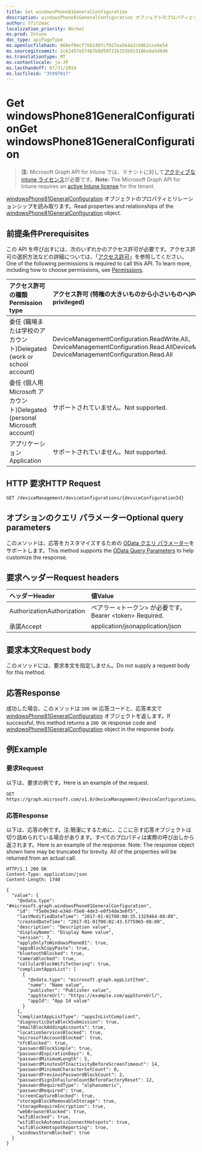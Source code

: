 ```yaml
---
title: Get windowsPhone81GeneralConfiguration
description: windowsPhone81GeneralConfiguration オブジェクトのプロパティとリレーションシップを読み取ります。
author: tfitzmac
localization_priority: Normal
ms.prod: Intune
doc_type: apiPageType
ms.openlocfilehash: 860ef04cf76b140fcf927ea564a2cb0b2cce6e54
ms.sourcegitcommit: 2c62457e57467b8d50f21b255b553106a9a5d8d6
ms.translationtype: MT
ms.contentlocale: ja-JP
ms.lasthandoff: 07/31/2019
ms.locfileid: "35997017"
---
```

# <a name="get-windowsphone81generalconfiguration"></a><span data-ttu-id="410af-103">Get windowsPhone81GeneralConfiguration</span><span class="sxs-lookup"><span data-stu-id="410af-103">Get windowsPhone81GeneralConfiguration</span></span>

> <span data-ttu-id="410af-104">**注:** Microsoft Graph API for Intune では、テナントに対して[アクティブな intune ライセンス](https://go.microsoft.com/fwlink/?linkid=839381)が必要です。</span><span class="sxs-lookup"><span data-stu-id="410af-104">**Note:** The Microsoft Graph API for Intune requires an [active Intune license](https://go.microsoft.com/fwlink/?linkid=839381) for the tenant.</span></span>

<span data-ttu-id="410af-105">[windowsPhone81GeneralConfiguration](../resources/intune-deviceconfig-windowsphone81generalconfiguration.md) オブジェクトのプロパティとリレーションシップを読み取ります。</span><span class="sxs-lookup"><span data-stu-id="410af-105">Read properties and relationships of the [windowsPhone81GeneralConfiguration](../resources/intune-deviceconfig-windowsphone81generalconfiguration.md) object.</span></span>

## <a name="prerequisites"></a><span data-ttu-id="410af-106">前提条件</span><span class="sxs-lookup"><span data-stu-id="410af-106">Prerequisites</span></span>
<span data-ttu-id="410af-p101">この API を呼び出すには、次のいずれかのアクセス許可が必要です。アクセス許可の選択方法などの詳細については、「[アクセス許可](/graph/permissions-reference)」を参照してください。</span><span class="sxs-lookup"><span data-stu-id="410af-p101">One of the following permissions is required to call this API. To learn more, including how to choose permissions, see [Permissions](/graph/permissions-reference).</span></span>

|<span data-ttu-id="410af-109">アクセス許可の種類</span><span class="sxs-lookup"><span data-stu-id="410af-109">Permission type</span></span>|<span data-ttu-id="410af-110">アクセス許可 (特権の大きいものから小さいものへ)</span><span class="sxs-lookup"><span data-stu-id="410af-110">Permissions (from most to least privileged)</span></span>|
|:---|:---|
|<span data-ttu-id="410af-111">委任 (職場または学校のアカウント)</span><span class="sxs-lookup"><span data-stu-id="410af-111">Delegated (work or school account)</span></span>|<span data-ttu-id="410af-112">DeviceManagementConfiguration.ReadWrite.All、DeviceManagementConfiguration.Read.All</span><span class="sxs-lookup"><span data-stu-id="410af-112">DeviceManagementConfiguration.ReadWrite.All, DeviceManagementConfiguration.Read.All</span></span>|
|<span data-ttu-id="410af-113">委任 (個人用 Microsoft アカウント)</span><span class="sxs-lookup"><span data-stu-id="410af-113">Delegated (personal Microsoft account)</span></span>|<span data-ttu-id="410af-114">サポートされていません。</span><span class="sxs-lookup"><span data-stu-id="410af-114">Not supported.</span></span>|
|<span data-ttu-id="410af-115">アプリケーション</span><span class="sxs-lookup"><span data-stu-id="410af-115">Application</span></span>|<span data-ttu-id="410af-116">サポートされていません。</span><span class="sxs-lookup"><span data-stu-id="410af-116">Not supported.</span></span>|

## <a name="http-request"></a><span data-ttu-id="410af-117">HTTP 要求</span><span class="sxs-lookup"><span data-stu-id="410af-117">HTTP Request</span></span>
<!-- {
  "blockType": "ignored"
}
-->
``` http
GET /deviceManagement/deviceConfigurations/{deviceConfigurationId}
```

## <a name="optional-query-parameters"></a><span data-ttu-id="410af-118">オプションのクエリ パラメーター</span><span class="sxs-lookup"><span data-stu-id="410af-118">Optional query parameters</span></span>
<span data-ttu-id="410af-119">このメソッドは、応答をカスタマイズするための [OData クエリ パラメーター](https://docs.microsoft.com/en-us/graph/query-parameters)をサポートします。</span><span class="sxs-lookup"><span data-stu-id="410af-119">This method supports the [OData Query Parameters](https://docs.microsoft.com/en-us/graph/query-parameters) to help customize the response.</span></span>

## <a name="request-headers"></a><span data-ttu-id="410af-120">要求ヘッダー</span><span class="sxs-lookup"><span data-stu-id="410af-120">Request headers</span></span>
|<span data-ttu-id="410af-121">ヘッダー</span><span class="sxs-lookup"><span data-stu-id="410af-121">Header</span></span>|<span data-ttu-id="410af-122">値</span><span class="sxs-lookup"><span data-stu-id="410af-122">Value</span></span>|
|:---|:---|
|<span data-ttu-id="410af-123">Authorization</span><span class="sxs-lookup"><span data-stu-id="410af-123">Authorization</span></span>|<span data-ttu-id="410af-124">ベアラー &lt;トークン&gt; が必要です。</span><span class="sxs-lookup"><span data-stu-id="410af-124">Bearer &lt;token&gt; Required.</span></span>|
|<span data-ttu-id="410af-125">承諾</span><span class="sxs-lookup"><span data-stu-id="410af-125">Accept</span></span>|<span data-ttu-id="410af-126">application/json</span><span class="sxs-lookup"><span data-stu-id="410af-126">application/json</span></span>|

## <a name="request-body"></a><span data-ttu-id="410af-127">要求本文</span><span class="sxs-lookup"><span data-stu-id="410af-127">Request body</span></span>
<span data-ttu-id="410af-128">このメソッドには、要求本文を指定しません。</span><span class="sxs-lookup"><span data-stu-id="410af-128">Do not supply a request body for this method.</span></span>

## <a name="response"></a><span data-ttu-id="410af-129">応答</span><span class="sxs-lookup"><span data-stu-id="410af-129">Response</span></span>
<span data-ttu-id="410af-130">成功した場合、このメソッドは `200 OK` 応答コードと、応答本文で [windowsPhone81GeneralConfiguration](../resources/intune-deviceconfig-windowsphone81generalconfiguration.md) オブジェクトを返します。</span><span class="sxs-lookup"><span data-stu-id="410af-130">If successful, this method returns a `200 OK` response code and [windowsPhone81GeneralConfiguration](../resources/intune-deviceconfig-windowsphone81generalconfiguration.md) object in the response body.</span></span>

## <a name="example"></a><span data-ttu-id="410af-131">例</span><span class="sxs-lookup"><span data-stu-id="410af-131">Example</span></span>

### <a name="request"></a><span data-ttu-id="410af-132">要求</span><span class="sxs-lookup"><span data-stu-id="410af-132">Request</span></span>
<span data-ttu-id="410af-133">以下は、要求の例です。</span><span class="sxs-lookup"><span data-stu-id="410af-133">Here is an example of the request.</span></span>
``` http
GET https://graph.microsoft.com/v1.0/deviceManagement/deviceConfigurations/{deviceConfigurationId}
```

### <a name="response"></a><span data-ttu-id="410af-134">応答</span><span class="sxs-lookup"><span data-stu-id="410af-134">Response</span></span>
<span data-ttu-id="410af-p102">以下は、応答の例です。注:簡潔にするために、ここに示す応答オブジェクトは切り詰められている場合があります。すべてのプロパティは実際の呼び出しから返されます。</span><span class="sxs-lookup"><span data-stu-id="410af-p102">Here is an example of the response. Note: The response object shown here may be truncated for brevity. All of the properties will be returned from an actual call.</span></span>
``` http
HTTP/1.1 200 OK
Content-Type: application/json
Content-Length: 1740

{
  "value": {
    "@odata.type": "#microsoft.graph.windowsPhone81GeneralConfiguration",
    "id": "f5e0e34d-e34d-f5e0-4de3-e0f54de3e0f5",
    "lastModifiedDateTime": "2017-01-01T00:00:35.1329464-08:00",
    "createdDateTime": "2017-01-01T00:02:43.5775965-08:00",
    "description": "Description value",
    "displayName": "Display Name value",
    "version": 7,
    "applyOnlyToWindowsPhone81": true,
    "appsBlockCopyPaste": true,
    "bluetoothBlocked": true,
    "cameraBlocked": true,
    "cellularBlockWifiTethering": true,
    "compliantAppsList": [
      {
        "@odata.type": "microsoft.graph.appListItem",
        "name": "Name value",
        "publisher": "Publisher value",
        "appStoreUrl": "https://example.com/appStoreUrl/",
        "appId": "App Id value"
      }
    ],
    "compliantAppListType": "appsInListCompliant",
    "diagnosticDataBlockSubmission": true,
    "emailBlockAddingAccounts": true,
    "locationServicesBlocked": true,
    "microsoftAccountBlocked": true,
    "nfcBlocked": true,
    "passwordBlockSimple": true,
    "passwordExpirationDays": 6,
    "passwordMinimumLength": 5,
    "passwordMinutesOfInactivityBeforeScreenTimeout": 14,
    "passwordMinimumCharacterSetCount": 0,
    "passwordPreviousPasswordBlockCount": 2,
    "passwordSignInFailureCountBeforeFactoryReset": 12,
    "passwordRequiredType": "alphanumeric",
    "passwordRequired": true,
    "screenCaptureBlocked": true,
    "storageBlockRemovableStorage": true,
    "storageRequireEncryption": true,
    "webBrowserBlocked": true,
    "wifiBlocked": true,
    "wifiBlockAutomaticConnectHotspots": true,
    "wifiBlockHotspotReporting": true,
    "windowsStoreBlocked": true
  }
}
```



